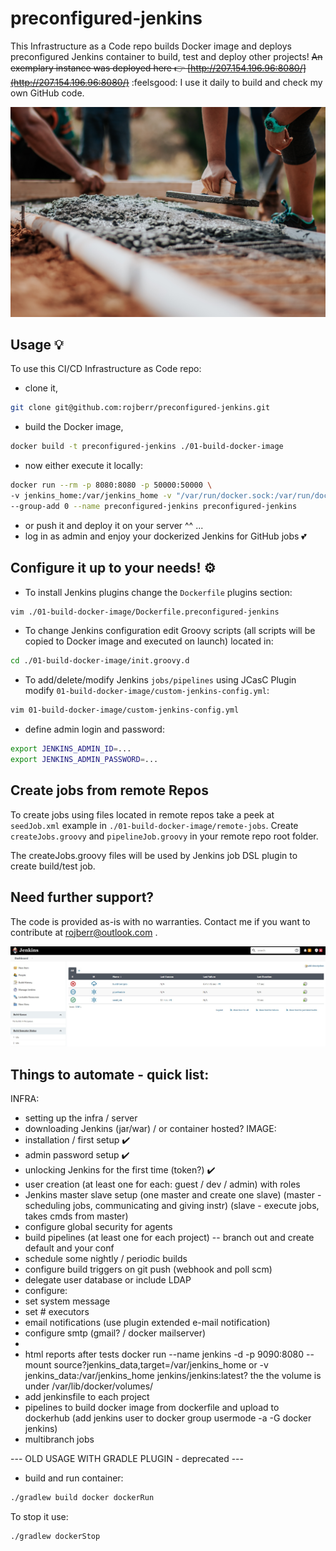 # preconfigured-jenkins

This Infrastructure as a Code repo builds Docker image and deploys preconfigured Jenkins container to build, test and deploy other projects!
~~An exemplary instance was deployed here :point_right: [http://207.154.196.96:8080/](http://207.154.196.96:8080/)~~ :feelsgood:
I use it daily to build and check my own GitHub code.

![Selective Photography Cement by Rodolfo Quiros](./04-assets-img/readme-img.jpg)

## Usage 💡

To use this CI/CD Infrastructure as Code repo:

- clone it,
```bash
git clone git@github.com:rojberr/preconfigured-jenkins.git
```

- build the Docker image,
```bash
docker build -t preconfigured-jenkins ./01-build-docker-image
```

- now either execute it locally:

```bash
docker run --rm -p 8080:8080 -p 50000:50000 \
-v jenkins_home:/var/jenkins_home -v "/var/run/docker.sock:/var/run/docker.sock" \
--group-add 0 --name preconfigured-jenkins preconfigured-jenkins
```

- or push it and deploy it on your server ^^ ...
- log in as admin and enjoy your dockerized Jenkins for GitHub jobs 💕

## Configure it up to your needs! ⚙️

- To install Jenkins plugins change the `Dockerfile` plugins section:

```bash
vim ./01-build-docker-image/Dockerfile.preconfigured-jenkins
```

- To change Jenkins configuration edit Groovy scripts (all scripts will be copied to Docker image and executed on launch) located in:

```bash
cd ./01-build-docker-image/init.groovy.d
```

- To add/delete/modify Jenkins `jobs/pipelines` using JCasC Plugin modify `01-build-docker-image/custom-jenkins-config.yml`:

```bash
vim 01-build-docker-image/custom-jenkins-config.yml
```

- define admin login and password:

```bash
export JENKINS_ADMIN_ID=...
export JENKINS_ADMIN_PASSWORD=...
```

## Create jobs from remote Repos

To create jobs using files located in remote repos take a peek at `seedJob.xml` example in `./01-build-docker-image/remote-jobs`. Create `createJobs.groovy` and `pipelineJob.groovy` in your remote repo root folder.

The createJobs.groovy files will be used by Jenkins job DSL plugin to create build/test job.

## Need further support?

The code is provided as-is with no warranties.
Contact me if you want to contribute at rojberr@outlook.com .

![Jenkins Screenshot](./04-assets-img/jenkins-example.jpg)

## Things to automate - quick list:

INFRA:

- setting up the infra / server
- downloading Jenkins (jar/war) / or container hosted?
  IMAGE:
- installation / first setup ✔️
- admin password setup ✔️
- unlocking Jenkins for the first time (token?) ✔️
- user creation (at least one for each: guest / dev / admin) with roles
- Jenkins master slave setup (one master and create one slave)
  (master - scheduling jobs, communicating and giving instr)
  (slave - execute jobs, takes cmds from master)
- configure global security for agents
- build pipelines (at least one for each project) -- branch out and create default and your conf
- schedule some nightly / periodic builds
- configure build triggers on git push
  (webhook and poll scm)
- delegate user database or include LDAP
- configure:
- set system message
- set # executors
- email notifications (use plugin extended e-mail notification)
- configure smtp (gmail? / docker mailserver)
-
- html reports after tests
  docker run --name jenkins -d -p 9090:8080 --mount source?jenkins_data,target=/var/jenkins_home
  or -v jenkins_data:/var/jenkins_home jenkins/jenkins:latest?
  the the volume is under /var/lib/docker/volumes/
- add jenkinsfile to each project
- pipelines to build docker image from dockerfile and upload to dockerhub
  (add jenkins user to docker group usermode -a -G docker jenkins)
- multibranch jobs

--- OLD USAGE WITH GRADLE PLUGIN - deprecated ---

- build and run container:

```bash
./gradlew build docker dockerRun
```

To stop it use:

```bash
./gradlew dockerStop
```
